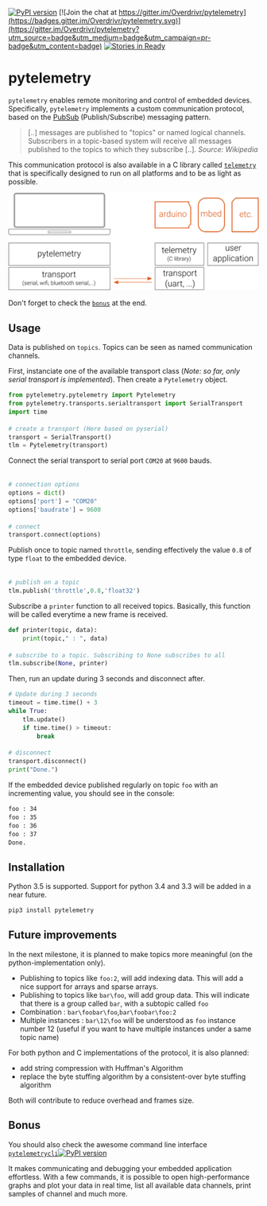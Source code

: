 [![PyPI version](https://badge.fury.io/py/pytelemetry.svg)](https://badge.fury.io/py/pytelemetry) [![Join the chat at https://gitter.im/Overdrivr/pytelemetry](https://badges.gitter.im/Overdrivr/pytelemetry.svg)](https://gitter.im/Overdrivr/pytelemetry?utm_source=badge&utm_medium=badge&utm_campaign=pr-badge&utm_content=badge) [![Stories in Ready](https://badge.waffle.io/Overdrivr/pytelemetrycli.svg?label=ready&title=Ready)](http://waffle.io/Overdrivr/pytelemetrycli)

# pytelemetry

`pytelemetry` enables remote monitoring and control of embedded devices.
Specifically, `pytelemetry` implements a custom communication protocol, based on the [PubSub](https://en.wikipedia.org/wiki/Publish%E2%80%93subscribe_pattern) (Publish/Subscribe) messaging pattern.

> [..] messages are published to "topics" or named logical channels. Subscribers in a topic-based system will receive all messages published to
> the topics to which they subscribe [..].
> *Source: Wikipedia*

This communication protocol is also available in a C library called [`telemetry`](https://github.com/Overdrivr/telemetry)
 that is specifically designed to run on all platforms and to be as light as possible.

![Overview](https://raw.githubusercontent.com/Overdrivr/pytelemetry/master/simple_overview.png)

Don't forget to check the [`bonus`](https://github.com/Overdrivr/pytelemetry#bonus) at the end.

## Usage
Data is published on `topics`. Topics can be seen as named communication channels.

First, instanciate one of the available transport class (*Note: so far, only serial transport is implemented*).
Then create a `Pytelemetry` object.

```python
from pytelemetry.pytelemetry import Pytelemetry
from pytelemetry.transports.serialtransport import SerialTransport
import time

# create a transport (Here based on pyserial)
transport = SerialTransport()
tlm = Pytelemetry(transport)

```

Connect the serial transport to serial port `COM20` at `9600` bauds.
```python

# connection options
options = dict()
options['port'] = "COM20"
options['baudrate'] = 9600

# connect
transport.connect(options)

```

Publish once to topic named `throttle`, sending effectively the value `0.8` of type `float` to the embedded device.

```python

# publish on a topic
tlm.publish('throttle',0.8,'float32')

```

Subscribe a `printer` function to all received topics.
Basically, this function will be called everytime a new frame is received.

``` python
def printer(topic, data):
    print(topic," : ", data)

# subscribe to a topic. Subscribing to None subscribes to all
tlm.subscribe(None, printer)
```

Then, run an update during 3 seconds and disconnect after.

```python
# Update during 3 seconds
timeout = time.time() + 3
while True:
    tlm.update()
    if time.time() > timeout:
        break

# disconnect
transport.disconnect()
print("Done.")
```
If the embedded device published regularly on topic `foo` with an incrementing value, you should see in the console:

```bash
foo : 34
foo : 35
foo : 36
foo : 37
Done.
```

## Installation
Python 3.5 is supported. Support for python 3.4 and 3.3 will be added in a near future.

```bash
pip3 install pytelemetry
```

## Future improvements

In the next milestone, it is planned to make topics more meaningful (on the python-implementation only).
* Publishing to topics like `foo:2`, will add indexing data. This will add a nice support for arrays and sparse arrays.
* Publishing to topics like `bar\foo`, will add group data. This will indicate that there is a group called `bar`, with a subtopic called `foo`
* Combination : `bar\foobar\foo`,`bar\foobar\foo:2`
* Multiple instances : `bar\12\foo` will be understood as `foo` instance number 12 (useful if you want to have multiple instances under a same topic name)

For both python and C implementations of the protocol, it is also planned:
* add string compression with Huffman's Algorithm
* replace the byte stuffing algorithm by a consistent-over byte stuffing algorithm

 Both will contribute to reduce overhead and frames size.

## Bonus

You should also check the awesome command line interface [`pytelemetrycli`](https://github.com/Overdrivr/pytelemetrycli)[![PyPI version](https://badge.fury.io/py/pytelemetrycli.svg)](https://badge.fury.io/py/pytelemetrycli)

It makes communicating and debugging your embedded application effortless. With a few commands, it is possible to open high-performance graphs and plot your data in real time, list all available data channels, print samples of channel and much more.
